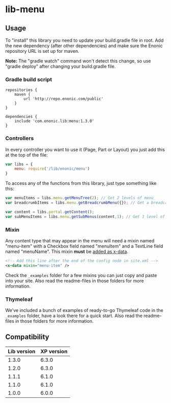 # lib-menu

## Usage

To "install" this library you need to update your build.gradle file in root. Add the new dependency (after other dependencies) and make sure the Enonic repository URL is set up for maven.

**Note:** The "gradle watch" command won't detect this change, so use "gradle deploy" after changing your build.gradle file.

### Gradle build script

```
repositories {
    maven {
        url 'http://repo.enonic.com/public'
    }
}

dependencies {
    include 'com.enonic.lib:menu:1.3.0'
}
```

### Controllers

In every controller you want to use it (Page, Part or Layout) you just add this at the top of the file:

```javascript
var libs = {
	menu: require('/lib/enonic/menu')
}
```

To access any of the functions from this library, just type something like this:

```javascript
var menuItems = libs.menu.getMenuTree(2); // Get 2 levels of menu
var breadcrumbItems = libs.menu.getBreadcrumbMenu({}); // Get a breadcrumb menu

var content = libs.portal.getContent();
var subMenuItems = libs.menu.getSubMenus(content,1); // Get 1 level of submenu (from current content)
```

### Mixin

Any content type that may appear in the menu will need a mixin named "menu-item" with a Checkbox field named "menuItem" and a TextLine
field named "menuName". This mixin **must** be [added as x-data](http://docs.enonic.com/en/stable/developer/schema/mixins.html#using-a-mixin).

```xml
<!-- Add this line after the end of the config node in site.xml -->
<x-data mixin="menu-item" />
```

Check the `_examples` folder for a few mixins you can just copy and paste into your site. Also read the readme-files in those folders for more information.

### Thymeleaf

We've included a bunch of examples of ready-to-go Thymeleaf code in the `_examples` folder, have a look there for a quick start. Also read the readme-files in those folders for more information.

## Compatibility

| Lib version        | XP version |
| ------------- | ------------- |
| 1.3.0 | 6.3.0 |
| 1.2.0 | 6.3.0 |
| 1.1.1 | 6.1.0 |
| 1.1.0 | 6.1.0 |
| 1.0.0 | 6.0.0 |
